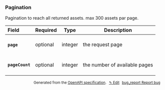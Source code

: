 <!--- This is a generated file, do not edit! -->
<!--- [START woosmap_http_schema_pagination] -->
<h3 class="schema-object" id="Pagination">Pagination</h3>

Pagination to reach all returned assets. max 300 assets par page.

| Field                                                                                                 | Required | Type    | Description                                                                         |
| :---------------------------------------------------------------------------------------------------- | -------- | ------- | ----------------------------------------------------------------------------------- |
| <h4 id="Pagination-page" class="add-link schema-object-property-key"><code>page</code></h4>           | optional | integer | <div class="nonref-property-description"><p>the request page</p></div>              |
| <h4 id="Pagination-pageCount" class="add-link schema-object-property-key"><code>pageCount</code></h4> | optional | integer | <div class="nonref-property-description"><p>the number of available pages</p></div> |

<p style="text-align: right; font-size: smaller;">Generated from the <a data-label="openapi-github" href="https://github.com/woosmap/openapi-specification" title="Woosmap OpenAPI Specification" class="external">OpenAPI specification</a>.
<a data-label="openapi-github-woosmap-http-schema-pagination" data-action="edit" style="margin-left: 5px;" href="https://github.com/woosmap/openapi-specification/blob/main/specification/schemas/Pagination.yml" title="Edit on GitHub">✎ Edit</a>
<a data-label="openapi-github-woosmap-http-schema-pagination" data-action="bug" style="margin-left: 5px;" href="https://github.com/woosmap/openapi-specification/issues/new?assignees=&labels=type%3A+bug%2C+triage+me&template=bug_report.md&title=[schemas] Bug - Pagination" title="File bug for schemas on GitHub"><span class="material-icons">bug_report</span> Report bug</a>
</p>

<!--- [END woosmap_http_schema_pagination] -->
